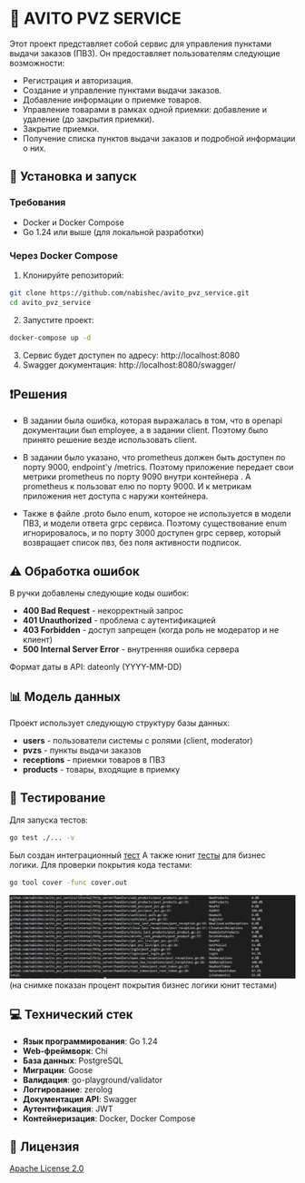 # 🛒 AVITO PVZ SERVICE

Этот проект представляет собой сервис для управления пунктами выдачи заказов (ПВЗ). Он предоставляет пользователям следующие возможности:

- Регистрация и авторизация.
- Создание и управление пунктами выдачи заказов.
- Добавление информации о приемке товаров.
- Управление товарами в рамках одной приемки: добавление и удаление (до закрытия приемки).
- Закрытие приемки.
- Получение списка пунктов выдачи заказов и подробной информации о них.

## 🚀 Установка и запуск

### Требования

- Docker и Docker Compose
- Go 1.24 или выше (для локальной разработки)

### Через Docker Compose

1. Клонируйте репозиторий:
```bash
git clone https://github.com/nabishec/avito_pvz_service.git
cd avito_pvz_service
```

2. Запустите проект:
```bash
docker-compose up -d
```

3. Сервис будет доступен по адресу: http://localhost:8080
4. Swagger документация: http://localhost:8080/swagger/

## ❗Решения
* В задании была ошибка, которая выражалась в том, что в openapi документации был employee, а в  задании client. Поэтому было принято решение везде использовать client.

* В задании было указано, что prometheus должен быть доступен по порту 9000, endpoint'у /metrics. Поэтому приложение передает свои метрики prometheus по порту 9090 внутри контейнера . А prometheus  к пользоват елю по порту 9000. И к метрикам приложения нет доступа с наружи контейнера.

* Также в файле .proto было enum, которое не используется в модели ПВЗ, и модели ответа grpc сервиса. Поэтому существование enum игнорировалось, и  по порту 3000 доступен grpc сервер, который возвращает список пвз, без поля активности подписок. 


## ⚠️ Обработка ошибок

В ручки добавлены следующие коды ошибок:
- **400 Bad Request** - некорректный запрос
- **401 Unauthorized** - проблема с аутентификацией
- **403 Forbidden** - доступ запрещен (когда роль не модератор и не клиент)
- **500 Internal Server Error** - внутренняя ошибка сервера

Формат даты в API: dateonly (YYYY-MM-DD)

## 📊 Модель данных

Проект использует следующую структуру базы данных:

- **users** - пользователи системы с ролями (client, moderator)
- **pvzs** - пункты выдачи заказов
- **receptions** - приемки товаров в ПВЗ
- **products** - товары, входящие в приемку

## 🧪 Тестирование

Для запуска тестов:

```bash
go test ./... -v
```
Был создан интеграционный [тест](integration_test/api_test.go)
А также юнит [тесты](internal/http_server/handlers) для бизнес логики.
Для проверки покрытия кода тестами:

```bash
go tool cover -func cover.out     
```

![Покрытие бизнес логики юнит тестами](image.png)
(на снимке показан процент покрытия бизнес логики юнит тестами)

## 💻 Технический стек

- **Язык программирования**: Go 1.24
- **Web-фреймворк**: Chi
- **База данных**: PostgreSQL
- **Миграции**: Goose
- **Валидация**: go-playground/validator
- **Логгирование**: zerolog
- **Документация API**: Swagger
- **Аутентификация**: JWT
- **Контейнеризация**: Docker, Docker Compose

## 📄 Лицензия

[Apache License 2.0](LICENSE)